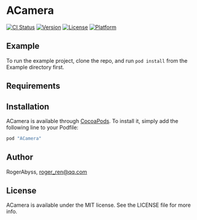 # ACamera

[![CI Status](http://img.shields.io/travis/RogerAbyss/ACamera.svg?style=flat)](https://travis-ci.org/RogerAbyss/ACamera)
[![Version](https://img.shields.io/cocoapods/v/ACamera.svg?style=flat)](http://cocoapods.org/pods/ACamera)
[![License](https://img.shields.io/cocoapods/l/ACamera.svg?style=flat)](http://cocoapods.org/pods/ACamera)
[![Platform](https://img.shields.io/cocoapods/p/ACamera.svg?style=flat)](http://cocoapods.org/pods/ACamera)

## Example

To run the example project, clone the repo, and run `pod install` from the Example directory first.

## Requirements

## Installation

ACamera is available through [CocoaPods](http://cocoapods.org). To install
it, simply add the following line to your Podfile:

```ruby
pod "ACamera"
```

## Author

RogerAbyss, roger_ren@qq.com

## License

ACamera is available under the MIT license. See the LICENSE file for more info.
